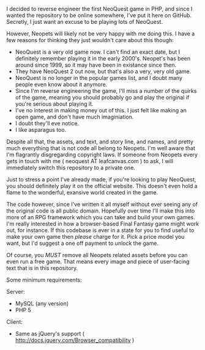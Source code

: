 I decided to reverse engineer the first NeoQuest game in PHP, and since I wanted the repository to be
online somewhere, I've put it here on GitHub. Secretly, I just want an excuse to be playing lots of
NeoQuest.

However, Neopets will likely not be very happy with me doing this. I have a few reasons for thinking
they just wouldn't care about this though:

* NeoQuest is a very old game now. I can't find an exact date, but I definitely remember playing it in
the early 2000's. Neopet's has been around since 1999, so it may have been in existance since then.
* They have NeoQuest 2 out now, but that's also a very, very old game.
* NeoQuest is no longer in the popular games list, and I doubt many people even know about it anymore.
* Since I'm reverse engineering the game, I'll miss a number of the quirks of the game, meaning you
should probably go and play the original if you're serious about playing it.
* I've no interest in making money out of this. I just felt like making an open game, and don't have
much imaginiation.
* I doubt they'll eve notice.
* I like asparagus too.

Despite all that, the assets, and text, and story line, and names, and pretty much everything that is
not code all belong to Neopets. I'm well aware that I'm flagrantly disgregarding copyright laws. If
someone from Neopets every gets in touch with me ( neoquest AT leafcanvas.com )  to ask, I will
immediately switch this repository to a private one.

Just to stress a point I've already made, if you're looking to play NeoQuest, you should definitely
play it on the official website. This doesn't even hold a flame to the wonderful, exansive world
created in the game.

The code however, since I've written it all myself without ever seeing any of the original code is all
public domain. Hopefully over time I'll make this into more of an RPG framework which you can take and
build your own games. I'm really interested in how a browser-based Final Fantasy game might work out,
for instance. If this codebase is ever in a state for you to find useful to make your own game then
*please* charge for it. Pick a price model you want, but I'd suggest a one off payment to unlock the
game.

Of course, you *MUST* remove all Neopets related assets before you can even run a free game. That means
every image and piece of user-facing text that is in this repository.

Some minimum requirements:

Server:

* MySQL (any version)
* PHP 5

Client:

* Same as jQuery's support ( http://docs.jquery.com/Browser_compatibility )